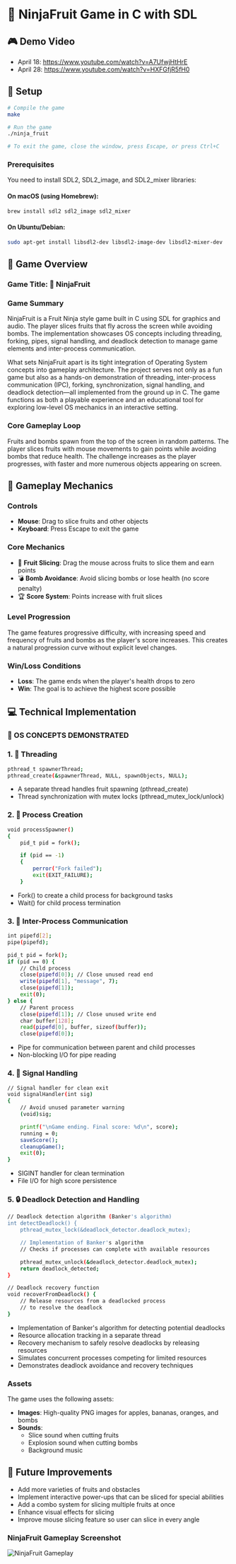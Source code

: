 # 🍊 NinjaFruit Game in C with SDL

## 🎮 Demo Video

- April 18: https://www.youtube.com/watch?v=A7UfwjHtHrE
- April 28: https://www.youtube.com/watch?v=HXFGfjR5fH0

## 🚀 Setup

```bash
# Compile the game
make

# Run the game
./ninja_fruit

# To exit the game, close the window, press Escape, or press Ctrl+C
```

### Prerequisites

You need to install SDL2, SDL2_image, and SDL2_mixer libraries:

#### On macOS (using Homebrew):

```bash
brew install sdl2 sdl2_image sdl2_mixer
```

#### On Ubuntu/Debian:

```bash
sudo apt-get install libsdl2-dev libsdl2-image-dev libsdl2-mixer-dev
```

## 📖 Game Overview

### Game Title: 🍊 NinjaFruit

### Game Summary

NinjaFruit is a Fruit Ninja style game built in C using SDL for graphics and audio. The player slices fruits that fly across the screen while avoiding bombs. The implementation showcases OS concepts including threading, forking, pipes, signal handling, and deadlock detection to manage game elements and inter-process communication.

What sets NinjaFruit apart is its tight integration of Operating System concepts into gameplay architecture. The project serves not only as a fun game but also as a hands-on demonstration of threading, inter-process communication (IPC), forking, synchronization, signal handling, and deadlock detection—all implemented from the ground up in C. The game functions as both a playable experience and an educational tool for exploring low-level OS mechanics in an interactive setting.

### Core Gameplay Loop

Fruits and bombs spawn from the top of the screen in random patterns. The player slices fruits with mouse movements to gain points while avoiding bombs that reduce health. The challenge increases as the player progresses, with faster and more numerous objects appearing on screen.

## 🎯 Gameplay Mechanics

### Controls

- **Mouse**: Drag to slice fruits and other objects
- **Keyboard**: Press Escape to exit the game

### Core Mechanics

- 🍎 **Fruit Slicing**: Drag the mouse across fruits to slice them and earn points
- 💣 **Bomb Avoidance**: Avoid slicing bombs or lose health (no score penalty)
- 🏆 **Score System**: Points increase with fruit slices

### Level Progression

The game features progressive difficulty, with increasing speed and frequency of fruits and bombs as the player's score increases. This creates a natural progression curve without explicit level changes.

### Win/Loss Conditions

- **Loss**: The game ends when the player's health drops to zero
- **Win**: The goal is to achieve the highest score possible

## 💻 Technical Implementation

### 🔧 OS CONCEPTS DEMONSTRATED

### 1. 🧵 **Threading**

```bash
pthread_t spawnerThread;
pthread_create(&spawnerThread, NULL, spawnObjects, NULL);
```

- A separate thread handles fruit spawning (pthread_create)
- Thread synchronization with mutex locks (pthread_mutex_lock/unlock)

### 2. 🔄 **Process Creation**

```bash
void processSpawner()
{
    pid_t pid = fork();

    if (pid == -1)
    {
        perror("Fork failed");
        exit(EXIT_FAILURE);
    }
```

- Fork() to create a child process for background tasks
- Wait() for child process termination

### 3. 📡 **Inter-Process Communication**

```bash
int pipefd[2];
pipe(pipefd);

pid_t pid = fork();
if (pid == 0) {
    // Child process
    close(pipefd[0]); // Close unused read end
    write(pipefd[1], "message", 7);
    close(pipefd[1]);
    exit(0);
} else {
    // Parent process
    close(pipefd[1]); // Close unused write end
    char buffer[128];
    read(pipefd[0], buffer, sizeof(buffer));
    close(pipefd[0]);
```

- Pipe for communication between parent and child processes
- Non-blocking I/O for pipe reading

### 4. 🛑 **Signal Handling**

```bash
// Signal handler for clean exit
void signalHandler(int sig)
{
    // Avoid unused parameter warning
    (void)sig;

    printf("\nGame ending. Final score: %d\n", score);
    running = 0;
    saveScore();
    cleanupGame();
    exit(0);
}
```

- SIGINT handler for clean termination
- File I/O for high score persistence

### 5. 🔒 **Deadlock Detection and Handling**

```bash
// Deadlock detection algorithm (Banker's algorithm)
int detectDeadlock() {
    pthread_mutex_lock(&deadlock_detector.deadlock_mutex);

    // Implementation of Banker's algorithm
    // Checks if processes can complete with available resources

    pthread_mutex_unlock(&deadlock_detector.deadlock_mutex);
    return deadlock_detected;
}

// Deadlock recovery function
void recoverFromDeadlock() {
    // Release resources from a deadlocked process
    // to resolve the deadlock
}
```

- Implementation of Banker's algorithm for detecting potential deadlocks
- Resource allocation tracking in a separate thread
- Recovery mechanism to safely resolve deadlocks by releasing resources
- Simulates concurrent processes competing for limited resources
- Demonstrates deadlock avoidance and recovery techniques

### Assets

The game uses the following assets:

- **Images**: High-quality PNG images for apples, bananas, oranges, and bombs
- **Sounds**:
  - Slice sound when cutting fruits
  - Explosion sound when cutting bombs
  - Background music

## 🔮 Future Improvements

- Add more varieties of fruits and obstacles
- Implement interactive power-ups that can be sliced for special abilities
- Add a combo system for slicing multiple fruits at once
- Enhance visual effects for slicing
- Improve mouse slicing feature so user can slice in every angle

### NinjaFruit Gameplay Screenshot

![NinjaFruit Gameplay](./assets/gameplay.png)
